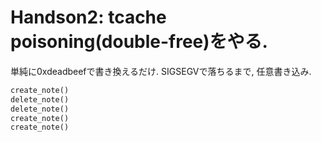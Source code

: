 
# Handson2: tcache poisoning(double-free)をやる. 
単純に0xdeadbeefで書き換えるだけ.  SIGSEGVで落ちるまで, 任意書き込み. 
```python
create_note()
delete_note()
delete_note()
create_note()
create_note()
``` 
